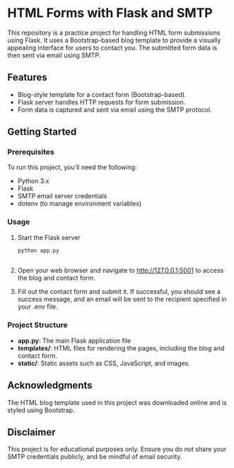 # HTML Forms with Flask and SMTP

This repository is a practice project for handling HTML form submissions using Flask. It uses a Bootstrap-based blog template to provide a visually appealing interface for users to contact you. The submitted form data is then sent via email using SMTP.

## Features

- Blog-style template for a contact form (Bootstrap-based).
- Flask server handles HTTP requests for form submission.
- Form data is captured and sent via email using the SMTP protocol.

## Getting Started

### Prerequisites

To run this project, you'll need the following:

- Python 3.x
- Flask
- SMTP email server credentials
- dotenv (to manage environment variables)

### Usage

1. Start the Flask server

   ```sh
   python app.py
  
2. Open your web browser and navigate to http://127.0.0.1:5001 to access the blog and contact form.
3. Fill out the contact form and submit it. If successful, you should see a success message, and an email will be sent to the recipient specified in your .env file.

### Project Structure
- **app.py**: The main Flask application file
- **templates/**: HTML files for rendering the pages, including the blog and contact form.
- **static/**: Static assets such as CSS, JavaScript, and images.

## Acknowledgments

The HTML blog template used in this project was downloaded online and is styled using Bootstrap.

## Disclaimer

This project is for educational purposes only. Ensure you do not share your SMTP credentials publicly, and be mindful of email security.

